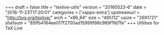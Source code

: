 +++
draft = false
title = "texlive-utils"
version = "20160523-6"
date = "2016-11-23T17:20:01"
categories = ['xapps-extra']
upstreamurl = "http://tug.org/texlive/"
arch = "x86_64"
size = "485112"
usize = "2691721"
sha1sum = "85ffb4164ee017f2700ad15999f98c989f1fd7fe"
+++
Utilities for TeX Live